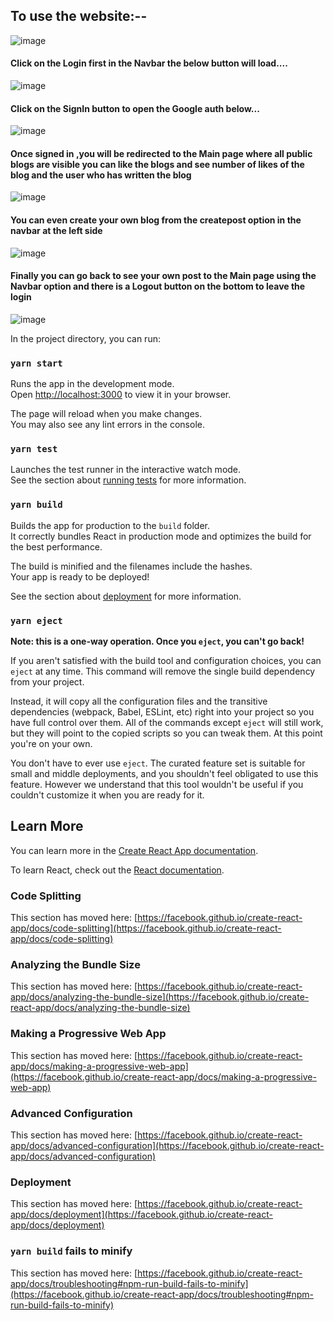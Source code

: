 <h2>To use the website:--</h2>

![image](https://github.com/akshayrai14/Movie-blogger/assets/109916723/17c680bc-22ac-4ddf-b9e7-dd166824338d)

<h4>Click on the Login first in the Navbar the below button will load....</h4>

![image](https://github.com/akshayrai14/Movie-blogger/assets/109916723/bd50a8dc-d048-4f9c-aa1a-df24cd2958a6)

<h4>Click on the SignIn button to open the Google auth below...</h4>

![image](https://github.com/akshayrai14/Movie-blogger/assets/109916723/87a1737f-408a-4e96-bf2e-08ce89a62968)

<h4>Once signed in ,you will be redirected to the Main page where all public blogs are visible you can <b>like the blogs</b> and see number of likes of the blog and the user who has written the blog</h4>

![image](https://github.com/akshayrai14/Movie-blogger/assets/109916723/af09acad-c98e-4e44-a366-59f33b2cd644)

<h4>You can even create your own blog from the createpost option in the navbar at the left side</h4>

![image](https://github.com/akshayrai14/Movie-blogger/assets/109916723/5e9cf2ae-d1b7-4fe9-8a55-20b0ca6da472)

<h4>Finally you can go back to see your own post to the Main page using the Navbar option and there is a Logout button on the bottom to leave the login</h4>

![image](https://github.com/akshayrai14/Movie-blogger/assets/109916723/4c998c93-7bf7-4172-8d97-39147413d3bb)

In the project directory, you can run:

### `yarn start`

Runs the app in the development mode.\
Open [http://localhost:3000](http://localhost:3000) to view it in your browser.

The page will reload when you make changes.\
You may also see any lint errors in the console.

### `yarn test`

Launches the test runner in the interactive watch mode.\
See the section about [running tests](https://facebook.github.io/create-react-app/docs/running-tests) for more information.

### `yarn build`

Builds the app for production to the `build` folder.\
It correctly bundles React in production mode and optimizes the build for the best performance.

The build is minified and the filenames include the hashes.\
Your app is ready to be deployed!

See the section about [deployment](https://facebook.github.io/create-react-app/docs/deployment) for more information.

### `yarn eject`

**Note: this is a one-way operation. Once you `eject`, you can't go back!**

If you aren't satisfied with the build tool and configuration choices, you can `eject` at any time. This command will remove the single build dependency from your project.

Instead, it will copy all the configuration files and the transitive dependencies (webpack, Babel, ESLint, etc) right into your project so you have full control over them. All of the commands except `eject` will still work, but they will point to the copied scripts so you can tweak them. At this point you're on your own.

You don't have to ever use `eject`. The curated feature set is suitable for small and middle deployments, and you shouldn't feel obligated to use this feature. However we understand that this tool wouldn't be useful if you couldn't customize it when you are ready for it.

## Learn More

You can learn more in the [Create React App documentation](https://facebook.github.io/create-react-app/docs/getting-started).

To learn React, check out the [React documentation](https://reactjs.org/).

### Code Splitting

This section has moved here: [https://facebook.github.io/create-react-app/docs/code-splitting](https://facebook.github.io/create-react-app/docs/code-splitting)

### Analyzing the Bundle Size

This section has moved here: [https://facebook.github.io/create-react-app/docs/analyzing-the-bundle-size](https://facebook.github.io/create-react-app/docs/analyzing-the-bundle-size)

### Making a Progressive Web App

This section has moved here: [https://facebook.github.io/create-react-app/docs/making-a-progressive-web-app](https://facebook.github.io/create-react-app/docs/making-a-progressive-web-app)

### Advanced Configuration

This section has moved here: [https://facebook.github.io/create-react-app/docs/advanced-configuration](https://facebook.github.io/create-react-app/docs/advanced-configuration)

### Deployment

This section has moved here: [https://facebook.github.io/create-react-app/docs/deployment](https://facebook.github.io/create-react-app/docs/deployment)

### `yarn build` fails to minify

This section has moved here: [https://facebook.github.io/create-react-app/docs/troubleshooting#npm-run-build-fails-to-minify](https://facebook.github.io/create-react-app/docs/troubleshooting#npm-run-build-fails-to-minify)
